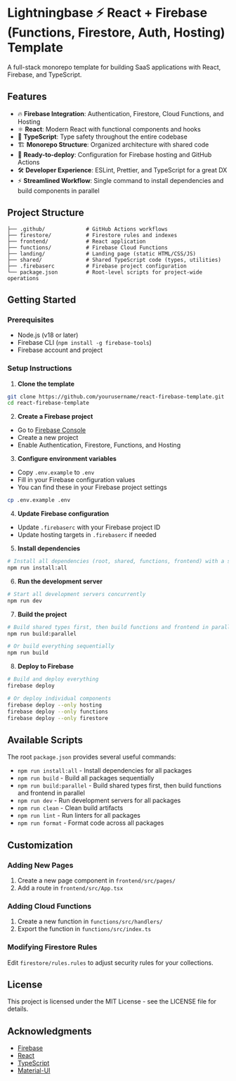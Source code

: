 # Lightningbase ⚡ React + Firebase (Functions, Firestore, Auth, Hosting) Template 

A full-stack monorepo template for building SaaS applications with React, Firebase, and TypeScript.

## Features

- 🔥 **Firebase Integration**: Authentication, Firestore, Cloud Functions, and Hosting
- ⚛️ **React**: Modern React with functional components and hooks
- 🧩 **TypeScript**: Type safety throughout the entire codebase
- 🏗️ **Monorepo Structure**: Organized architecture with shared code
- 🚀 **Ready-to-deploy**: Configuration for Firebase hosting and GitHub Actions
- 🛠️ **Developer Experience**: ESLint, Prettier, and TypeScript for a great DX
- ⚡ **Streamlined Workflow**: Single command to install dependencies and build components in parallel

## Project Structure

```
├── .github/             # GitHub Actions workflows
├── firestore/           # Firestore rules and indexes
├── frontend/            # React application 
├── functions/           # Firebase Cloud Functions
├── landing/             # Landing page (static HTML/CSS/JS)
├── shared/              # Shared TypeScript code (types, utilities)
├── .firebaserc          # Firebase project configuration
└── package.json         # Root-level scripts for project-wide operations
```

## Getting Started

### Prerequisites

- Node.js (v18 or later)
- Firebase CLI (`npm install -g firebase-tools`)
- Firebase account and project

### Setup Instructions

1. **Clone the template**

```bash
git clone https://github.com/yourusername/react-firebase-template.git
cd react-firebase-template
```

2. **Create a Firebase project**

- Go to [Firebase Console](https://console.firebase.google.com/)
- Create a new project
- Enable Authentication, Firestore, Functions, and Hosting

3. **Configure environment variables**

- Copy `.env.example` to `.env`
- Fill in your Firebase configuration values
- You can find these in your Firebase project settings

```bash
cp .env.example .env
```

4. **Update Firebase configuration**

- Update `.firebaserc` with your Firebase project ID
- Update hosting targets in `.firebaserc` if needed

5. **Install dependencies**

```bash
# Install all dependencies (root, shared, functions, frontend) with a single command
npm run install:all
```

6. **Run the development server**

```bash
# Start all development servers concurrently
npm run dev
```

7. **Build the project**

```bash
# Build shared types first, then build functions and frontend in parallel
npm run build:parallel

# Or build everything sequentially
npm run build
```

8. **Deploy to Firebase**

```bash
# Build and deploy everything
firebase deploy

# Or deploy individual components
firebase deploy --only hosting
firebase deploy --only functions
firebase deploy --only firestore
```

## Available Scripts

The root `package.json` provides several useful commands:

- `npm run install:all` - Install dependencies for all packages
- `npm run build` - Build all packages sequentially
- `npm run build:parallel` - Build shared types first, then build functions and frontend in parallel
- `npm run dev` - Run development servers for all packages
- `npm run clean` - Clean build artifacts
- `npm run lint` - Run linters for all packages
- `npm run format` - Format code across all packages

## Customization

### Adding New Pages

1. Create a new page component in `frontend/src/pages/`
2. Add a route in `frontend/src/App.tsx`

### Adding Cloud Functions

1. Create a new function in `functions/src/handlers/`
2. Export the function in `functions/src/index.ts`

### Modifying Firestore Rules

Edit `firestore/rules.rules` to adjust security rules for your collections.

## License

This project is licensed under the MIT License - see the LICENSE file for details.

## Acknowledgments

- [Firebase](https://firebase.google.com/)
- [React](https://react.dev/)
- [TypeScript](https://www.typescriptlang.org/)
- [Material-UI](https://mui.com/) 